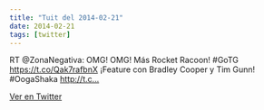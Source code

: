 ```yaml
---
title: "Tuit del 2014-02-21"
date: 2014-02-21
tags: [twitter]
---
```


RT @ZonaNegativa: OMG! OMG! Más Rocket Racoon! #GoTG https://t.co/Qak7rafbnX ¡Feature con Bradley Cooper y Tim Gunn!  #OogaShaka http://t.c…



[Ver en Twitter](https://twitter.com/i/web/status/436794190492889088)
